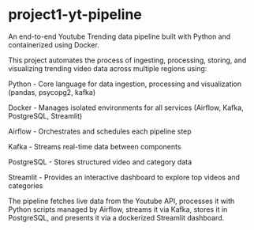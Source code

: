 # project1-yt-pipeline
An end-to-end Youtube Trending data pipeline built with Python and containerized using Docker.

This project automates the process of ingesting, processing, storing, and visualizing trending video data
across multiple regions using:

Python - Core language for data ingestion, processing and visualization (pandas, psycopg2, kafka)

Docker - Manages isolated environments for all services (Airflow, Kafka, PostgreSQL, Streamlit)

Airflow - Orchestrates and schedules each pipeline step

Kafka - Streams real-time data between components

PostgreSQL - Stores structured video and category data

Streamlit - Provides an interactive dashboard to explore top videos and categories

The pipeline fetches live data from the Youtube API, processes it with Python scripts managed by Airflow, streams it via Kafka,
stores it in PostgreSQL, and presents it via a dockerized Streamlit dashboard.
